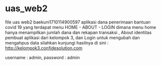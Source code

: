 # uas_web2
file uas web2 baekuni1710114900597
aplikasi dana penerimaan bantuan covid 19 yang terdapat menu HOME - ABOUT - LOGIN dimana menu home hanya menampilkan jumlah dana dan rekapan transaksi , 
About identitas pembuat aplikasi dari kelompok 3, dan Login untuk mengubah dan mengahpus data 
silahkan kunjungi hasilnya di sini : http://kelompok3.confidesolution.com

username : admin,  password : admin

